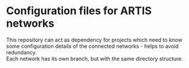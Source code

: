 # Configuration files for ARTIS networks

This repository can act as dependency for projects which need to know some configuration details of the connected networks - helps to avoid redundancy.  
Each network has its own branch, but with the same directory structure.
